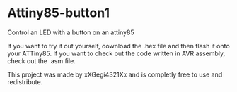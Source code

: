 # Attiny85-button1
Control an LED with a button on an attiny85

If you want to try it out yourself, download the .hex file and then flash it onto your ATTiny85.
If you want to check out the code written in AVR assembly, check out the .asm file.

This project was made by xXGegi4321Xx and is completly free to use and redistribute.
